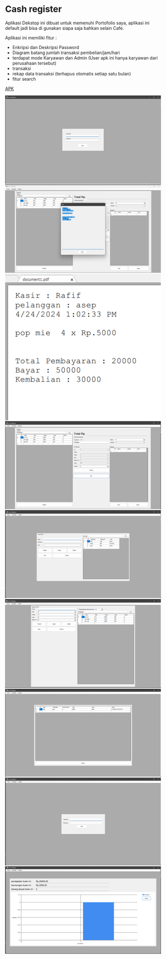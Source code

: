 # Cash register

Aplikasi Dekstop ini dibuat untuk memenuhi Portofolio saya, aplikasi ini default jadi bisa di gunakan siapa saja bahkan selain Cafe.

Aplikasi ini memiliki fitur :
- Enkripsi dan Deskripsi Password
- Diagram batang jumlah transaksi pembelian/jam/hari
- terdapat mode Karyawan dan Admin (User apk ini hanya karyawan dari perusahaan tersebut)
- transaksi
- rekap data transaksi (terhapus otomatis setiap satu bulan)
- fitur search

[APK](kasir_pro_database.application)

![Contoh Screenshot](gambar/1.png)
![Contoh Screenshot](gambar/2.png)
![Contoh Screenshot](gambar/3.png)
![Contoh Screenshot](gambar/4.png)
![Contoh Screenshot](gambar/5.png)
![Contoh Screenshot](gambar/6.png)
![Contoh Screenshot](gambar/7.png)
![Contoh Screenshot](gambar/8.png)
![Contoh Screenshot](gambar/9.png)
